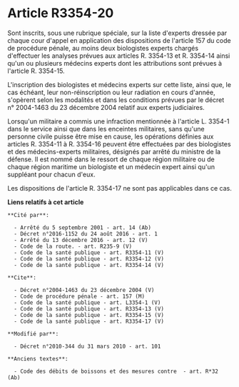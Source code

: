 # Article R3354-20

Sont inscrits, sous une rubrique spéciale, sur la liste d'experts dressée par chaque cour d'appel en application des
dispositions de l'article 157 du code de procédure pénale, au moins deux biologistes experts chargés d'effectuer les analyses
prévues aux articles R. 3354-13 et R. 3354-14 ainsi qu'un ou plusieurs médecins experts dont les attributions sont prévues à
l'article R. 3354-15.

L'inscription des biologistes et médecins experts sur cette liste, ainsi que, le cas échéant, leur non-réinscription ou leur
radiation en cours d'année, s'opèrent selon les modalités et dans les conditions prévues par le décret n° 2004-1463 du 23
décembre 2004 relatif aux experts judiciaires. 

Lorsqu'un militaire a commis une infraction mentionnée à l'article L. 3354-1 dans le service ainsi que dans les enceintes
militaires, sans qu'une personne civile puisse être mise en cause, les opérations définies aux articles R. 3354-11 à R.
3354-16 peuvent être effectuées par des biologistes et des médecins-experts militaires, désignés par arrêté du ministre de la
défense. Il est nommé dans le ressort de chaque région militaire ou de chaque région maritime un biologiste et un médecin
expert ainsi qu'un suppléant pour chacun d'eux. 

Les dispositions de l'article R. 3354-17 ne sont pas applicables dans ce cas.

**Liens relatifs à cet article**

	**Cité par**:

	  - Arrêté du 5 septembre 2001 - art. 14 (Ab)
	  - Décret n°2016-1152 du 24 août 2016 - art. 1
	  - Arrêté du 13 décembre 2016 - art. 12 (V)
	  - Code de la route. - art. R235-9 (V)
	  - Code de la santé publique - art. R3354-11 (V)
	  - Code de la santé publique - art. R3354-12 (V)
	  - Code de la santé publique - art. R3354-14 (V)

	**Cite**:

	  - Décret n°2004-1463 du 23 décembre 2004 (V)
	  - Code de procédure pénale - art. 157 (M)
	  - Code de la santé publique - art. L3354-1 (V)
	  - Code de la santé publique - art. R3354-13 (V)
	  - Code de la santé publique - art. R3354-15 (V)
	  - Code de la santé publique - art. R3354-17 (V)

	**Modifié par**:

	  - Décret n°2010-344 du 31 mars 2010 - art. 101

	**Anciens textes**:

	  - Code des débits de boissons et des mesures contre  - art. R*32 (Ab)
